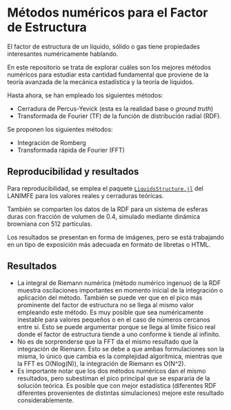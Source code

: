 # Métodos numéricos para el Factor de Estructura

El factor de estructura de un líquido, sólido o gas tiene propiedades interesantes
numéricamente hablando.

En este repositorio se trata de explorar cuáles son los mejores métodos numéricos
para estudiar esta cantidad fundamental que proviene de la teoría avanzada
de la mecánica estadística y la teoría de líquidos.

Hasta ahora, se han empleado los siguientes métodos:

- Cerradura de Percus-Yevick (esta es la realidad base o _ground truth_)
- Transformada de Fourier (TF) de la función de distribución radial (RDF).

Se proponen los siguientes métodos:

- Integración de Romberg
- Transformada rápida de Fourier (FFT)

## Reproducibilidad y resultados

Para reproducibilidad, se emplea el paquete [`LiquidsStructure.jl`](https://github.com/LANIMFE/LiquidsStructure.jl) del LANIMFE
para los valores reales y cerraduras teóricas.

También se comparten los datos de la RDF para un sistema de esferas duras con fracción de volumen de 0.4, simulado
mediante dinámica browniana con 512 partículas.

Los resultados se presentan en forma de imágenes, pero se está trabajando en un tipo de exposición más adecuada en formato de libretas
o HTML.

## Resultados

- La integral de Riemann numérica (método numérico ingenuo) de la RDF muestra oscilaciones importantes en momento inicial de la integración o aplicación del método. También se puede ver que en el pico más prominente del factor de estructura no se llega al mismo valor empleando este método. Es muy posible que sea numéricamente inestable para valores pequeños o en el caso de números cercanos entre sí. Esto se puede argumentar porque se llega al límite físico real donde el factor de estructura tiende a uno conforme k tiende al infinito.
- No es de sorprenderse que la FFT da el mismo resultado que la integración de Riemann. Esto se debe a que ambas formulaciones son la misma, lo único que cambia es la complejidad algorítmica, mientras que la FFT es O(Nlog(N)), la integración de Riemann es O(N^2).
- Es importante notar que los dos métodos numéricos dan el mismo resultados, pero subestiman el pico principal que se espararía de la solución teórica. Es posible que con mejor estadística (diferentes RDF diferentes provenientes de distintas simulaciones) mejore este resultado considerablemente.
